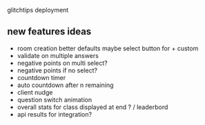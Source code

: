 glitchtips
deployment

## new features ideas
- room creation better defaults maybe select button for + custom
- validate on multiple answers
- negative points on multi select?
- negative points if no select?
- countdown timer
- auto countdown after n remaining
- client nudge
- question switch animation
- overall stats for class displayed at end ? / leaderbord
- api results for integration?

